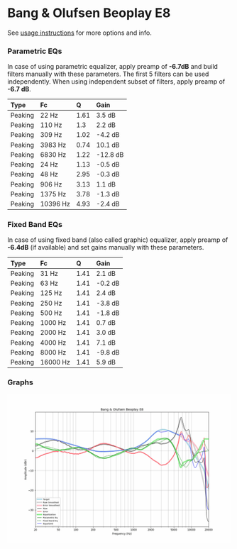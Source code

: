 # Bang & Olufsen Beoplay E8
See [usage instructions](https://github.com/jaakkopasanen/AutoEq#usage) for more options and info.

### Parametric EQs
In case of using parametric equalizer, apply preamp of **-6.7dB** and build filters manually
with these parameters. The first 5 filters can be used independently.
When using independent subset of filters, apply preamp of **-6.7 dB**.

| Type    | Fc       |    Q | Gain     |
|:--------|:---------|:-----|:---------|
| Peaking | 22 Hz    | 1.61 | 3.5 dB   |
| Peaking | 110 Hz   | 1.3  | 2.2 dB   |
| Peaking | 309 Hz   | 1.02 | -4.2 dB  |
| Peaking | 3983 Hz  | 0.74 | 10.1 dB  |
| Peaking | 6830 Hz  | 1.22 | -12.8 dB |
| Peaking | 24 Hz    | 1.13 | -0.5 dB  |
| Peaking | 48 Hz    | 2.95 | -0.3 dB  |
| Peaking | 906 Hz   | 3.13 | 1.1 dB   |
| Peaking | 1375 Hz  | 3.78 | -1.3 dB  |
| Peaking | 10396 Hz | 4.93 | -2.4 dB  |

### Fixed Band EQs
In case of using fixed band (also called graphic) equalizer, apply preamp of **-6.4dB**
(if available) and set gains manually with these parameters.

| Type    | Fc       |    Q | Gain    |
|:--------|:---------|:-----|:--------|
| Peaking | 31 Hz    | 1.41 | 2.1 dB  |
| Peaking | 63 Hz    | 1.41 | -0.2 dB |
| Peaking | 125 Hz   | 1.41 | 2.4 dB  |
| Peaking | 250 Hz   | 1.41 | -3.8 dB |
| Peaking | 500 Hz   | 1.41 | -1.8 dB |
| Peaking | 1000 Hz  | 1.41 | 0.7 dB  |
| Peaking | 2000 Hz  | 1.41 | 3.0 dB  |
| Peaking | 4000 Hz  | 1.41 | 7.1 dB  |
| Peaking | 8000 Hz  | 1.41 | -9.8 dB |
| Peaking | 16000 Hz | 1.41 | 5.9 dB  |

### Graphs
![](./Bang%20&%20Olufsen%20Beoplay%20E8.png)